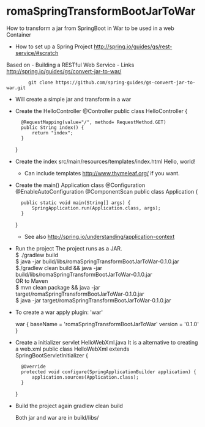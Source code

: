 romaSpringTransformBootJarToWar
===========================

How to transform a jar from SpringBoot in War to be used in a web Container


- How to set up a Spring Project
	http://spring.io/guides/gs/rest-service/#scratch

Based on
    - Building a RESTful Web Service
        - Links
            http://spring.io/guides/gs/convert-jar-to-war/

            git clone https://github.com/spring-guides/gs-convert-jar-to-war.git

- Will create a simple jar and transform in a war

- Create the HelloController
    @Controller
    public class HelloController {

        @RequestMapping(value="/", method= RequestMethod.GET)
        public String index() {
            return "index";
        }
    }

- Create the index src/main/resources/templates/index.html
         <html>
             <body>
                 Hello, world!
             </body>
         </html>
    - Can include templates http://www.thymeleaf.org/ if you want.

- Create the main() Application class
    @Configuration
    @EnableAutoConfiguration
    @ComponentScan
    public class Application {

        public static void main(String[] args) {
            SpringApplication.run(Application.class, args);
        }
    }
    - See also http://spring.io/understanding/application-context

- Run the project
    The project runs as a JAR.<br>
     $ ./gradlew build<br>
     $ java -jar build/libs/romaSpringTransformBootJarToWar-0.1.0.jar<br>
     $./gradlew clean build && java -jar build/libs/romaSpringTransformBootJarToWar-0.1.0.jar<br>
     OR to Maven                                                                             <br>
     $ mvn clean package && java -jar target/romaSpringTransformBootJarToWar-0.1.0.jar               <br>
     $ java -jar target/romaSpringTransformBootJarToWar-0.1.0.jar

- To create a war
    apply plugin: 'war'

    war {
        baseName = 'romaSpringTransformBootJarToWar'
        version =  '0.1.0'
    }

- Create a initializer servlet HelloWebXml.java
    It is a alternative to creating a web.xml
    public class HelloWebXml extends SpringBootServletInitializer {

        @Override
        protected void configure(SpringApplicationBuilder application) {
            application.sources(Application.class);
        }
    }

- Build the project again
 gradlew clean build

   Both jar and war are in  build/libs/